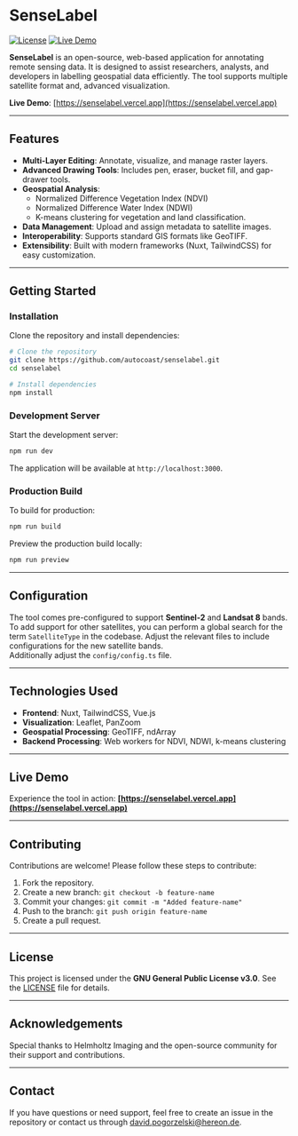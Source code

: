 
# SenseLabel

[![License](https://img.shields.io/badge/license-GPL%20v3-blue.svg)](https://www.gnu.org/licenses/gpl-3.0)
[![Live Demo](https://img.shields.io/badge/demo-online-brightgreen)](https://senselabel.vercel.app)

**SenseLabel** is an open-source, web-based application for annotating remote sensing data. It is designed to assist researchers, analysts, and developers in labelling geospatial data efficiently. The tool supports multiple satellite format and, advanced visualization.

**Live Demo**: [https://senselabel.vercel.app](https://senselabel.vercel.app)

---

## Features

- **Multi-Layer Editing**: Annotate, visualize, and manage raster layers.
- **Advanced Drawing Tools**: Includes pen, eraser, bucket fill, and gap-drawer tools.
- **Geospatial Analysis**:
  - Normalized Difference Vegetation Index (NDVI)
  - Normalized Difference Water Index (NDWI)
  - K-means clustering for vegetation and land classification.
- **Data Management**: Upload and assign metadata to satellite images.
- **Interoperability**: Supports standard GIS formats like GeoTIFF.
- **Extensibility**: Built with modern frameworks (Nuxt, TailwindCSS) for easy customization.

---

## Getting Started

### Installation

Clone the repository and install dependencies:

```bash
# Clone the repository
git clone https://github.com/autocoast/senselabel.git
cd senselabel

# Install dependencies
npm install
```

### Development Server

Start the development server:

```bash
npm run dev
```

The application will be available at `http://localhost:3000`.

### Production Build

To build for production:

```bash
npm run build
```

Preview the production build locally:

```bash
npm run preview
```

---

## Configuration

The tool comes pre-configured to support **Sentinel-2** and **Landsat 8** bands. To add support for other satellites, you can perform a global search for the term `SatelliteType` in the codebase. Adjust the relevant files to include configurations for the new satellite bands.  
Additionally adjust the `config/config.ts` file.

---

## Technologies Used

- **Frontend**: Nuxt, TailwindCSS, Vue.js
- **Visualization**: Leaflet, PanZoom
- **Geospatial Processing**: GeoTIFF, ndArray
- **Backend Processing**: Web workers for NDVI, NDWI, k-means clustering

---

## Live Demo

Experience the tool in action: **[https://senselabel.vercel.app](https://senselabel.vercel.app)**

---

## Contributing

Contributions are welcome! Please follow these steps to contribute:

1. Fork the repository.
2. Create a new branch: `git checkout -b feature-name`
3. Commit your changes: `git commit -m "Added feature-name"`
4. Push to the branch: `git push origin feature-name`
5. Create a pull request.

---

## License

This project is licensed under the **GNU General Public License v3.0**. See the [LICENSE](LICENSE) file for details.

---

## Acknowledgements

Special thanks to Helmholtz Imaging and the open-source community for their support and contributions.

---

## Contact

If you have questions or need support, feel free to create an issue in the repository or contact us through [david.pogorzelski@hereon.de](mailto:david.pogorzelski@hereon.de).
